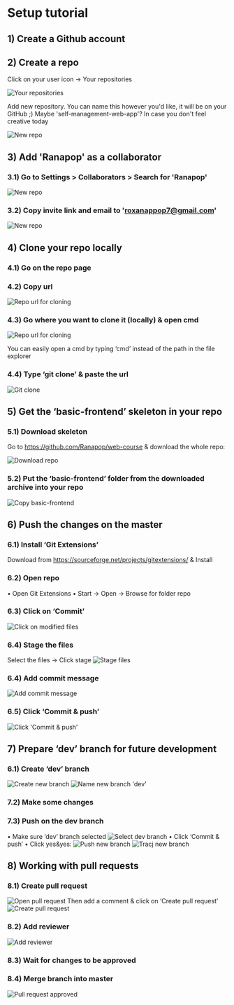 # Setup tutorial

## 1) Create a Github account
## 2) Create a repo
Click on your user icon -> Your repositories

![Your repositories](https://github.com/Ranapop/web-course/blob/master/images/tutorial/repositories.png)

Add new repository. You can name this however you'd like, it will be on your GitHub ;) Maybe 'self-management-web-app'? In case you don't feel creative today 

![New repo](https://github.com/Ranapop/web-course/blob/master/images/tutorial/new_repo.png)


 ## 3) Add 'Ranapop' as a collaborator
### 3.1) Go to Settings > Collaborators > Search for 'Ranapop'
![New repo](https://github.com/Ranapop/web-course/blob/master/images/tutorial/add_collaborator.png)
### 3.2) Copy invite link and email to 'roxanappop7@gmail.com'

![New repo](https://github.com/Ranapop/web-course/blob/master/images/tutorial/email_invite.png)
## 4) Clone your repo locally
### 4.1) Go on the repo page
### 4.2) Copy url


![Repo url for cloning](https://github.com/Ranapop/web-course/blob/master/images/tutorial/clone_url.png)

### 4.3) Go where you want to clone it (locally) & open cmd


![Repo url for cloning](https://github.com/Ranapop/web-course/blob/master/images/tutorial/repo_local_path.png)

You can easily open a cmd by typing ‘cmd’ instead of the path in the file explorer
### 4.4) Type ‘git clone’ & paste the url

![Git clone](https://github.com/Ranapop/web-course/blob/master/images/tutorial/git_clone.png)

## 5) Get the ‘basic-frontend’ skeleton in your repo
### 5.1) Download skeleton
Go to https://github.com/Ranapop/web-course & download the whole repo:

![Download repo](https://github.com/Ranapop/web-course/blob/master/images/tutorial/download_repo.png)

### 5.2) Put the ‘basic-frontend’ folder from the downloaded archive into your repo


![Copy basic-frontend](https://github.com/Ranapop/web-course/blob/master/images/tutorial/copy_basic_frontend.png)

## 6) Push the changes on the master
### 6.1) Install ‘Git Extensions’
Download from https://sourceforge.net/projects/gitextensions/ & Install
### 6.2) Open repo
•	Open Git Extensions
•	Start -> Open -> Browse for folder repo
### 6.3) Click on ‘Commit’
![Click on modified files](https://github.com/Ranapop/web-course/blob/master/images/tutorial/commit.png)
### 6.4) Stage the files
Select the files -> Click stage 
![Stage files](https://github.com/Ranapop/web-course/blob/master/images/tutorial/stage.png)
### 6.4) Add commit message
![Add commit message](https://github.com/Ranapop/web-course/blob/master/images/tutorial/commit_message.png)
### 6.5) Click ‘Commit & push’
![Click 'Commit & push'](https://github.com/Ranapop/web-course/blob/master/images/tutorial/commit_push.png)
## 7) Prepare ‘dev’ branch for future development
### 6.1) Create ‘dev’ branch
![Create new branch](https://github.com/Ranapop/web-course/blob/master/images/tutorial/create_dev_branch.png)
![Name new branch 'dev'](https://github.com/Ranapop/web-course/blob/master/images/tutorial/create_dev_branch_2.png)
### 7.2) Make some changes
### 7.3) Push on the dev branch
•	Make sure ‘dev’ branch selected
![Select dev branch](https://github.com/Ranapop/web-course/blob/master/images/tutorial/select_dev_branch)
•	Click ‘Commit & push’
•	Click yes&yes:
![Push new branch](https://github.com/Ranapop/web-course/blob/master/images/tutorial/push_new_branch.png)
![Tracj new branch](https://github.com/Ranapop/web-course/blob/master/images/tutorial/track_new_branch.png)
## 8) Working with pull requests
### 8.1) Create pull request
![Open pull request](https://github.com/Ranapop/web-course/blob/master/images/tutorial/open_pull_request.png)
Then add a comment & click on ‘Create pull request’
![Create pull request](https://github.com/Ranapop/web-course/blob/master/images/tutorial/create_pull_request.png)
### 8.2) Add reviewer
![Add reviewer](https://github.com/Ranapop/web-course/blob/master/images/tutorial/pull_request_reviewer.png)
### 8.3) Wait for changes to be approved
### 8.4) Merge branch into master

![Pull request approved](https://github.com/Ranapop/web-course/blob/master/images/tutorial/approved_request.png)
